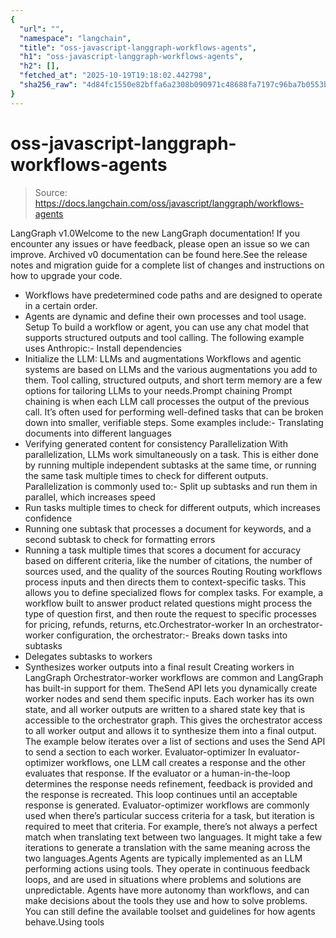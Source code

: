 ```yaml
---
{
  "url": "",
  "namespace": "langchain",
  "title": "oss-javascript-langgraph-workflows-agents",
  "h1": "oss-javascript-langgraph-workflows-agents",
  "h2": [],
  "fetched_at": "2025-10-19T19:18:02.442798",
  "sha256_raw": "4d84fc1550e82bffa6a2308b090971c48688fa7197c96ba7b0553bbf19853505"
}
---
```


# oss-javascript-langgraph-workflows-agents

> Source: https://docs.langchain.com/oss/javascript/langgraph/workflows-agents

LangGraph v1.0Welcome to the new LangGraph documentation! If you encounter any issues or have feedback, please open an issue so we can improve. Archived v0 documentation can be found here.See the release notes and migration guide for a complete list of changes and instructions on how to upgrade your code.
- Workflows have predetermined code paths and are designed to operate in a certain order.
- Agents are dynamic and define their own processes and tool usage.
Setup
To build a workflow or agent, you can use any chat model that supports structured outputs and tool calling. The following example uses Anthropic:- Install dependencies
- Initialize the LLM:
LLMs and augmentations
Workflows and agentic systems are based on LLMs and the various augmentations you add to them. Tool calling, structured outputs, and short term memory are a few options for tailoring LLMs to your needs.Prompt chaining
Prompt chaining is when each LLM call processes the output of the previous call. It’s often used for performing well-defined tasks that can be broken down into smaller, verifiable steps. Some examples include:- Translating documents into different languages
- Verifying generated content for consistency
Parallelization
With parallelization, LLMs work simultaneously on a task. This is either done by running multiple independent subtasks at the same time, or running the same task multiple times to check for different outputs. Parallelization is commonly used to:- Split up subtasks and run them in parallel, which increases speed
- Run tasks multiple times to check for different outputs, which increases confidence
- Running one subtask that processes a document for keywords, and a second subtask to check for formatting errors
- Running a task multiple times that scores a document for accuracy based on different criteria, like the number of citations, the number of sources used, and the quality of the sources
Routing
Routing workflows process inputs and then directs them to context-specific tasks. This allows you to define specialized flows for complex tasks. For example, a workflow built to answer product related questions might process the type of question first, and then route the request to specific processes for pricing, refunds, returns, etc.Orchestrator-worker
In an orchestrator-worker configuration, the orchestrator:- Breaks down tasks into subtasks
- Delegates subtasks to workers
- Synthesizes worker outputs into a final result
Creating workers in LangGraph
Orchestrator-worker workflows are common and LangGraph has built-in support for them. TheSend
API lets you dynamically create worker nodes and send them specific inputs. Each worker has its own state, and all worker outputs are written to a shared state key that is accessible to the orchestrator graph. This gives the orchestrator access to all worker output and allows it to synthesize them into a final output. The example below iterates over a list of sections and uses the Send
API to send a section to each worker.
Evaluator-optimizer
In evaluator-optimizer workflows, one LLM call creates a response and the other evaluates that response. If the evaluator or a human-in-the-loop determines the response needs refinement, feedback is provided and the response is recreated. This loop continues until an acceptable response is generated. Evaluator-optimizer workflows are commonly used when there’s particular success criteria for a task, but iteration is required to meet that criteria. For example, there’s not always a perfect match when translating text between two languages. It might take a few iterations to generate a translation with the same meaning across the two languages.Agents
Agents are typically implemented as an LLM performing actions using tools. They operate in continuous feedback loops, and are used in situations where problems and solutions are unpredictable. Agents have more autonomy than workflows, and can make decisions about the tools they use and how to solve problems. You can still define the available toolset and guidelines for how agents behave.Using tools